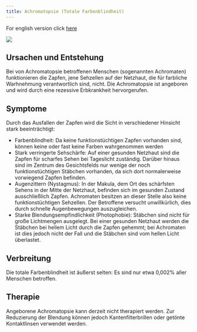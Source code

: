 ```yaml
---
title: Achromatopsie (Totale Farbenblindheit)
---
```


For english version click [here](achromatopsia_en.html)

![](img/achromatopsie.png) 


## Ursachen und Entstehung

Bei von Achromatopsie betroffenen Menschen (sogenannten Achromaten) funktionieren die Zapfen, jene Sehzellen auf der Netzhaut, die für farbliche Warhnehmung verantwortlich sind, nicht.
Die Achromatopsie ist angeboren und wird durch eine rezessive Erbkrankheit hervorgerufen.


## Symptome

Durch das Ausfallen der Zapfen wird die Sicht in verschiedener Hinsicht stark beeinträchtigt:

- Farbenblindheit: Da keine funktionstüchtigen Zapfen vorhanden sind, können keine oder fast keine Farben wahrgenommen werden
- Stark verringerte Sehschärfe: Auf einer gesunden Netzhaut sind die Zapfen für scharfes Sehen bei Tageslicht zuständig. Darüber hinaus sind im Zentrum des Gesichtsfelds nur wenige der noch funktionstüchtigen Stäbchen vorhanden, da sich dort normalerweise vorwiegend Zapfen befinden.
- Augenzittern (Nystagmus): In der Makula, dem Ort des schärfsten Sehens in der Mitte der Netzhaut, befinden sich im gesunden Zustand ausschließlich Zapfen. Achromaten besitzen an dieser Stelle also keine funktionstüchtigen Sehzellen. Der Betroffene versucht unwillkürlich, dies durch schnelle Augenbewegungen auszugleichen.
- Starke Blendungsempfindlichkeit (Photophobie): Stäbchen sind nicht für große Lichtmengen ausgelegt. Bei einer gesunden Netzhaut werden die Stäbchen bei hellem Licht durch die Zapfen gehemmt; bei Achromaten ist dies jedoch nicht der Fall und die Stäbchen sind vom hellen Licht überlastet.


## Verbreitung

Die totale Farbenblindheit ist äußerst selten: Es sind nur etwa 0,002% aller Menschen betroffen.


## Therapie

Angeborene Achromatopsie kann derzeit nicht therapiert werden. Zur Reduzierung der Blendung können jedoch Kantenfilterbrillen oder getönte Kontaktlinsen verwendet werden.
